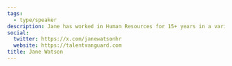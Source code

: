 ```yaml
---
tags:
  - type/speaker
description: Jane has worked in Human Resources for 15+ years in a variety of industries, and founded The Aperta Project in 2018. She's currently studying Human Systems Intervention at Concordia University.
social:
  twitter: https://x.com/janewatsonhr
  website: https://talentvanguard.com
title: Jane Watson
---
```


